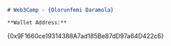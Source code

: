 
```markdown
# Web3Camp - {Olorunfemi Daramola}

**Wallet Address:**

```
{0x9F1660ce19314388A7ad185Be87dD97a64D422c6}
```
```
